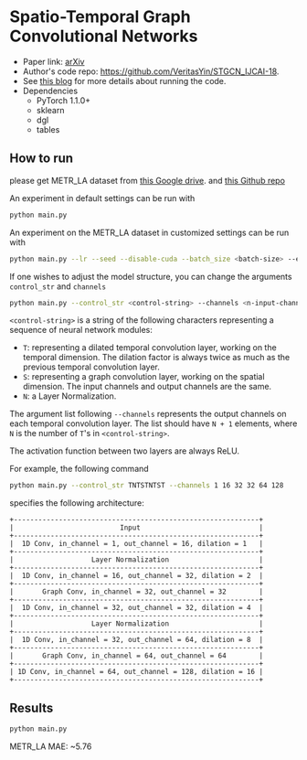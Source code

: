 Spatio-Temporal Graph Convolutional Networks
============

- Paper link: [arXiv](https://arxiv.org/pdf/1709.04875v4.pdf)
- Author's code repo: https://github.com/VeritasYin/STGCN_IJCAI-18.
- See [this blog](https://towardsdatascience.com/build-your-first-graph-neural-network-model-to-predict-traffic-speed-in-20-minutes-b593f8f838e5) for more details about running the code.
- Dependencies
  - PyTorch 1.1.0+
  - sklearn
  - dgl
  - tables


How to run
----------
please get METR_LA dataset from [this Google drive](https://drive.google.com/open?id=10FOTa6HXPqX8Pf5WRoRwcFnW9BrNZEIX).
and [this Github repo](https://github.com/chnsh/DCRNN_PyTorch)

An experiment in default settings can be run with

```bash
python main.py
```

An experiment on the METR_LA dataset in customized settings can be run with
```bash
python main.py --lr --seed --disable-cuda --batch_size <batch-size> --epochs <number-of-epochs>
```

If one wishes to adjust the model structure, you can change the arguments `control_str` and `channels`
```bash
python main.py --control_str <control-string> --channels <n-input-channel> <n-hidden-channels-1> <n-hidden-channels-2> ... <n-output-channels>
```

`<control-string>` is a string of the following characters representing a sequence of neural network modules:

* `T`: representing a dilated temporal convolution layer, working on the temporal dimension.  The dilation factor is always twice as much as the previous temporal convolution layer.
* `S`: representing a graph convolution layer, working on the spatial dimension.  The input channels and output channels are the same.
* `N`: a Layer Normalization.

The argument list following `--channels` represents the output channels on each temporal convolution layer.  The list should have `N + 1` elements, where `N` is the number of `T`'s in `<control-string>`.

The activation function between two layers are always ReLU.

For example, the following command
```bash
python main.py --control_str TNTSTNTST --channels 1 16 32 32 64 128
```
specifies the following architecture:

```
+------------------------------------------------------------+
|                          Input                             |
+------------------------------------------------------------+
|  1D Conv, in_channel = 1, out_channel = 16, dilation = 1   |
+------------------------------------------------------------+
|                   Layer Normalization                      |
+------------------------------------------------------------+
|  1D Conv, in_channel = 16, out_channel = 32, dilation = 2  |
+------------------------------------------------------------+
|       Graph Conv, in_channel = 32, out_channel = 32        |
+------------------------------------------------------------+
|  1D Conv, in_channel = 32, out_channel = 32, dilation = 4  |
+------------------------------------------------------------+
|                   Layer Normalization                      |
+------------------------------------------------------------+
|  1D Conv, in_channel = 32, out_channel = 64, dilation = 8  |
+------------------------------------------------------------+
|       Graph Conv, in_channel = 64, out_channel = 64        |
+------------------------------------------------------------+
| 1D Conv, in_channel = 64, out_channel = 128, dilation = 16 |
+------------------------------------------------------------+
```

Results
-------

```bash
python main.py
```
METR_LA MAE: ~5.76
